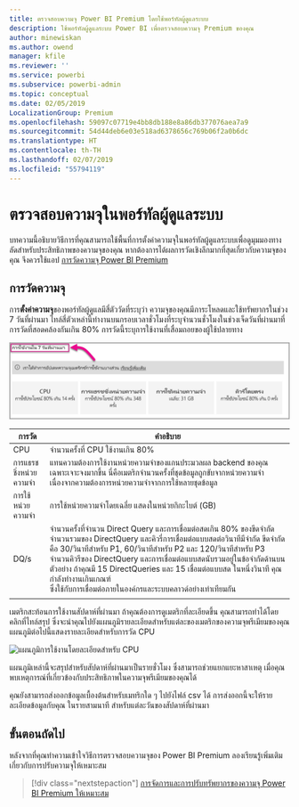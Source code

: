 ```yaml
---
title: ตรวจสอบความจุ Power BI Premium โดยใช้พอร์ทัลผู้ดูแลระบบ
description: ใช้พอร์ทัลผู้ดูแลระบบ Power BI เพื่อตรวจสอบความจุ Premium ของคุณ
author: minewiskan
ms.author: owend
manager: kfile
ms.reviewer: ''
ms.service: powerbi
ms.subservice: powerbi-admin
ms.topic: conceptual
ms.date: 02/05/2019
LocalizationGroup: Premium
ms.openlocfilehash: 59097c07719e4bb8db188e8a86db377076aea7a9
ms.sourcegitcommit: 54d44deb6e03e518ad6378656c769b06f2a0b6dc
ms.translationtype: HT
ms.contentlocale: th-TH
ms.lasthandoff: 02/07/2019
ms.locfileid: "55794119"
---
```

# <a name="monitor-capacities-in-the-admin-portal"></a>ตรวจสอบความจุในพอร์ทัลผู้ดูแลระบบ

บทความนี้อธิบายวิธีการที่คุณสามารถใช้พื้นที่การตั้งค่าความจุในพอร์ทัลผู้ดูแลระบบเพื่อดูมุมมองทางลัดสำหรับประสิทธิภาพของความจุของคุณ  หากต้องการได้ผลการวัดเชิงลึกมากที่สุดเกี่ยวกับความจุของคุณ จึงควรใช้แอป [การวัดความจุ Power BI Premium](service-admin-premium-monitor-capacity.md)

## <a name="capacity-metrics"></a>การวัดความจุ

การ**ตั้งค่าความจุ**ของพอร์ทัลผู้ดูแลมีสี่ตัววัดที่ระบุว่า ความจุของคุณมีภาระโหลดและใช้ทรัพยากรในช่วง 7 วันที่ผ่านมา ไทล์สี่ตัวเหล่านี้ทำงานบนกรอบเวลาชั่วโมงที่ระบุจำนวนชั่วโมงในช่วงเจ็ดวันที่ผ่านมาที่การวัดที่สอดคล้องกันเกิน 80% การวัดนี้ระบุการใช้งานที่เสื่อมถอยของผู้ใช้ปลายทาง

![การใช้งานใน 7 วัน](media/service-admin-premium-monitor-capacity/usage-in-days.png)

| **การวัด** | **คำอธิบาย** |
| --- | --- |
| CPU |จำนวนครั้งที่ CPU ใช้งานเกิน 80% |
| การแธรชชิ่งหน่วยความจำ |แทนความต้องการใช้งานหน่วยความจำของแกนประมวลผล backend ของคุณ เฉพาะเจาะจงมากขึ้น นี่คือเมตริกจำนวนครั้งที่ชุดข้อมูลถูกขับจากหน่วยความจำ เนื่องจากความต้องการหน่วยความจำจากการใช้หลายชุดข้อมูล |
| การใช้หน่วยความจำ |การใช้หน่วยความจำโดยเฉลี่ย แสดงในหน่วยกิกะไบต์ (GB) |
| DQ/s | จำนวนครั้งที่จำนวน Direct Query และการเชื่อมต่อสดเกิน 80% ของขีดจำกัด <br>  จำนวนรวมของ DirectQuery และคิวรี่การเชื่อมต่อแบบสดต่อวินาทีมีจำกัด ขีดจำกัดคือ 30/วินาทีสำหรับ P1, 60/วินาทีสำหรับ P2 และ 120/วินาทีสำหรับ P3  จำนวนคิวรีของ DirectQuery และการเชื่อมต่อแบบสดนับรวมอยู่ในข้อจำกัดด้านบน ตัวอย่าง ถ้าคุณมี 15 DirectQueries และ 15 เชื่อมต่อแบบสด ในหนึ่งวินาที คุณกำลังทำงานเกินเกณฑ์<br> ซึ่งใช้กับการเชื่อมต่อภายในองค์กรและระบบคลาวด์อย่างเท่าเทียมกัน |
|  |  |

เมตริกสะท้อนการใช้งานสัปดาห์ที่ผ่านมา  ถ้าคุณต้องการดูเมตริกที่ละเอียดขึ้น คุณสามารถทำได้โดยคลิกที่ไทล์สรุป  ซึ่งจะนำคุณไปยังแผนภูมิรายละเอียดสำหรับแต่ละของเมตริกของความจุพรีเมียมของคุณ แผนภูมิต่อไปนี้แสดงรายละเอียดสำหรับการวัด CPU

![แผนภูมิการใช้งาน﻿﻿โดยละเอียดสำหรับ CPU](media/service-admin-premium-monitor-capacity/premium-usage-detailed-chart-cpu.png)

แผนภูมิเหล่านี้จะสรุปสำหรับสัปดาห์ที่ผ่านมาเป็นรายชั่วโมง ซึ่งสามารถช่วยแยกแยะหาสาเหตุ เมื่อคุณพบเหตุการณ์ที่เกี่ยวข้องกับประสิทธิภาพในความจุพรีเมียมของคุณได้

คุณยังสามารถส่งออกข้อมูลเบื้องต้นสำหรับเมทริกใด ๆ ไปยังไฟล์ csv ได้  การส่งออกนี้จะให้รายละเอียดข้อมูลกับคุณ ในรายสามนาที สำหรับแต่ละวันของสัปดาห์ที่ผ่านมา

## <a name="next-steps"></a>ขั้นตอนถัดไป

หลังจากที่คุณทำความเข้าใจวิธีการตรวจสอบความจุของ Power BI Premium ลองเรียนรู้เพิ่มเติมเกี่ยวกับการปรับความจุให้เหมาะสม

> [!div class="nextstepaction"]
> [การจัดการและการปรับทรัพยากรของความจุ Power BI Premium ให้เหมาะสม](service-premium-understand-how-it-works.md)
